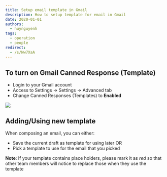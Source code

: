 ```yaml
---
title: Setup email template in Gmail
description: How to setup template for email in Gmail
date: 2020-01-01
authors:
  - huynguyenh
tags:
  - operation
  - people
redirect:
  - /s/Nw7XaA
---
```


## To turn on Gmail Canned Response (Template)

- Login to your Gmail account
- Access to Settings -> Settings -> Advanced tab
- Change Canned Responses (Templates) to **Enabled**

![](setup-email-template.webp)

## Adding/Using new template

When composing an email, you can either:

- Save the current draft as template for using later OR
- Pick a template to use for the email that you picked

**Note**: If your template contains place holders, please mark it as _red_ so that other team members will notice to replace those when they use the template
